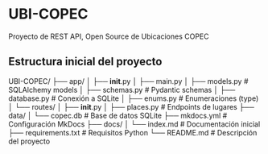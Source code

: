 # UBI-COPEC
Proyecto de REST API, Open Source de Ubicaciones COPEC

## Estructura inicial del proyecto

UBI-COPEC/
├── app/
│   ├── __init__.py
│   ├── main.py
│   ├── models.py          # SQLAlchemy models
│   ├── schemas.py         # Pydantic schemas
│   ├── database.py        # Conexión a SQLite
│   ├── enums.py           # Enumeraciones (type)
│   └── routes/
│       ├── __init__.py
│       ├── places.py      # Endpoints de lugares
├── data/
│   └── copec.db           # Base de datos SQLite
├── mkdocs.yml             # Configuración MkDocs
├── docs/
│   └── index.md           # Documentación inicial
├── requirements.txt       # Requisitos Python
└── README.md              # Descripción del proyecto
